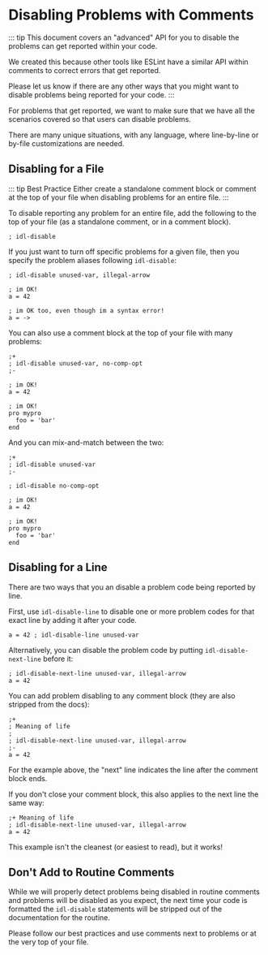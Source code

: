 # Disabling Problems with Comments

::: tip
This document covers an "advanced" API for you to disable the problems can get reported within your code.

We created this because other tools like ESLint have a similar API within comments to correct errors that get reported.

Please let us know if there are any other ways that you might want to disable problems being reported for your code.
:::

For problems that get reported, we want to make sure that we have all the scenarios covered so that users can disable problems.

There are many unique situations, with any language, where line-by-line or by-file customizations are needed.

## Disabling for a File

::: tip Best Practice
Either create a standalone comment block or comment at the top of your file when disabling problems for an entire file.
:::

To disable reporting any problem for an entire file, add the following to the top of your file (as a standalone comment, or in a comment block).

```idl
; idl-disable
```

If you just want to turn off specific problems for a given file, then you specify the problem aliases following `idl-disable`:

```idl
; idl-disable unused-var, illegal-arrow

; im OK!
a = 42

; im OK too, even though im a syntax error!
a = ->
```

You can also use a comment block at the top of your file with many problems:

```idl
;+
; idl-disable unused-var, no-comp-opt
;-

; im OK!
a = 42

; im OK!
pro mypro
  foo = 'bar'
end
```

And you can mix-and-match between the two:

```idl
;+
; idl-disable unused-var
;-

; idl-disable no-comp-opt

; im OK!
a = 42

; im OK!
pro mypro
  foo = 'bar'
end
```

## Disabling for a Line

There are two ways that you an disable a problem code being reported by line.

First, use `idl-disable-line` to disable one or more problem codes for that exact line by adding it after your code.

```idl
a = 42 ; idl-disable-line unused-var
```

Alternatively, you can disable the problem code by putting `idl-disable-next-line` before it:

```idl
; idl-disable-next-line unused-var, illegal-arrow
a = 42
```

You can add problem disabling to any comment block (they are also stripped from the docs):

```idl
;+
; Meaning of life
;
; idl-disable-next-line unused-var, illegal-arrow
;-
a = 42
```

For the example above, the "next" line indicates the line after the comment block ends.

If you don't close your comment block, this also applies to the next line the same way:

```idl
;+ Meaning of life
; idl-disable-next-line unused-var, illegal-arrow
a = 42
```

This example isn't the cleanest (or easiest to read), but it works!

## Don't Add to Routine Comments

While we will properly detect problems being disabled in routine comments and problems will be disabled as you expect, the next time your code is formatted the `idl-disable` statements will be stripped out of the documentation for the routine.

Please follow our best practices and use comments next to problems or at the very top of your file.
